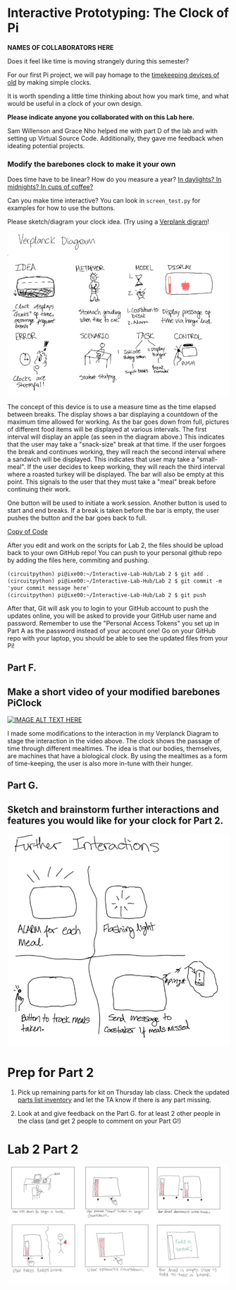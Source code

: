 # Interactive Prototyping: The Clock of Pi
**NAMES OF COLLABORATORS HERE**

Does it feel like time is moving strangely during this semester?

For our first Pi project, we will pay homage to the [timekeeping devices of old](https://en.wikipedia.org/wiki/History_of_timekeeping_devices) by making simple clocks.

It is worth spending a little time thinking about how you mark time, and what would be useful in a clock of your own design.

**Please indicate anyone you collaborated with on this Lab here.** 

Sam Willenson and Grace Nho helped me with part D of the lab and with setting up Virtual Source Code. Additionally, they gave me feedback when ideating potential projects.

### Modify the barebones clock to make it your own

Does time have to be linear?  How do you measure a year? [In daylights? In midnights? In cups of coffee?](https://www.youtube.com/watch?v=wsj15wPpjLY)

Can you make time interactive? You can look in `screen_test.py` for examples for how to use the buttons.

Please sketch/diagram your clock idea. (Try using a [Verplank digram](http://www.billverplank.com/IxDSketchBook.pdf)!

![Verplank Diagram](./images/Verplank.jpg)

The concept of this device is to use a measure time as the time elapsed between breaks. The display shows a bar displaying a countdown of the maximum time allowed for working. As the bar goes down from full, pictures of different food items will be displayed at various intervals. The first interval will display an apple (as seen in the diagram above.) This indicates that the user may take a "snack-size" break at that time. If the user forgoes the break and continues working, they will reach the second interval where a sandwich will be displayed. This indicates that user may take a "small-meal". If the user decides to keep working, they will reach the third interval where a roasted turkey will be displayed. The bar will also be empty at this point. This signals to the user that they must take a "meal" break before continuing their work.

One button will be used to initiate a work session. Another button is used to start and end breaks. If a break is taken before the bar is empty, the user pushes the button and the bar goes back to full.


[Copy of Code](https://github.com/jaxriemer/Interactive-Lab-Hub/blob/96c9f862c1d08e4791d3aa452051d89cb06a94ee/Lab%202/screen_prototype.py)

After you edit and work on the scripts for Lab 2, the files should be upload back to your own GitHub repo! You can push to your personal github repo by adding the files here, commiting and pushing.

```
(circuitpython) pi@ixe00:~/Interactive-Lab-Hub/Lab 2 $ git add .
(circuitpython) pi@ixe00:~/Interactive-Lab-Hub/Lab 2 $ git commit -m 'your commit message here'
(circuitpython) pi@ixe00:~/Interactive-Lab-Hub/Lab 2 $ git push
```

After that, Git will ask you to login to your GitHub account to push the updates online, you will be asked to provide your GitHub user name and password. Remember to use the "Personal Access Tokens" you set up in Part A as the password instead of your account one! Go on your GitHub repo with your laptop, you should be able to see the updated files from your Pi!


## Part F. 
## Make a short video of your modified barebones PiClock

[![IMAGE ALT TEXT HERE](https://img.youtube.com/vi/2r1qmZqJbys/0.jpg)](https://www.youtube.com/watch?v=2r1qmZqJbys)


I made some modifications to the interaction in my Verplanck Diagram to stage the interaction in the video above. The clock shows the passage of time through different mealtimes. The idea is that our bodies, themselves, are machines that have a biological clock. By using the mealtimes as a form of time-keeping, the user is also more in-tune with their hunger.

## Part G. 
## Sketch and brainstorm further interactions and features you would like for your clock for Part 2.
![Further Interactions](./images/Interactions.jpg)

# Prep for Part 2

1. Pick up remaining parts for kit on Thursday lab class. Check the updated [parts list inventory](partslist.md) and let the TA know if there is any part missing.
  

2. Look at and give feedback on the Part G. for at least 2 other people in the class (and get 2 people to comment on your Part G!)

# Lab 2 Part 2

![Storyboard](./images/Storyboard2.jpg)

